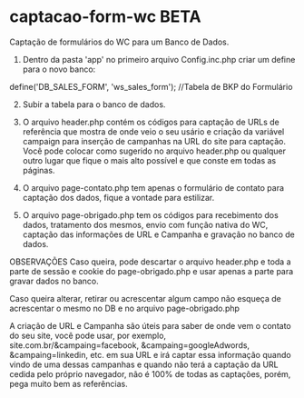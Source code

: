 # captacao-form-wc BETA
Captação de formulários do WC para um Banco de Dados.

1. Dentro da pasta 'app' no primeiro arquivo Config.inc.php criar um define para o novo banco:

define('DB_SALES_FORM', 'ws_sales_form'); //Tabela de BKP do Formulário

2. Subir a tabela para o banco de dados.

3. O arquivo header.php contém os códigos para captação de URLs de referência que mostra de onde veio o seu usário e criação da variável campaign para inserção de campanhas na URL do site para captação. Você pode colocar como sugerido no arquivo header.php ou qualquer outro lugar que fique o mais alto possível e que conste em todas as páginas.

4. O arquivo page-contato.php tem apenas o formulário de contato para captação dos dados, fique a vontade para estilizar.

5. O arquivo page-obrigado.php tem os códigos para recebimento dos dados, tratamento dos mesmos, envio com função nativa do WC, captação das informações de URL e Campanha e gravação no banco de dados.

OBSERVAÇÕES
Caso queira, pode descartar o arquivo header.php e toda a parte de sessão e cookie do page-obrigado.php e usar apenas a parte para gravar dados no banco.

Caso queira alterar, retirar ou acrescentar algum campo não esqueça de acrescentar o mesmo no DB e no arquivo page-obrigado.php

A criação de URL e Campanha são úteis para saber de onde vem o contato do seu site, você pode usar, por exemplo, site.com.br/&campaing=facebook, &campaing=googleAdwords, &campaing=linkedin, etc. em sua URL e irá captar essa informação quando vindo de uma dessas campanhas e quando não terá a captação da URL cedida pelo próprio navegador, não é 100% de todas as captações, porém, pega muito bem as referências.
